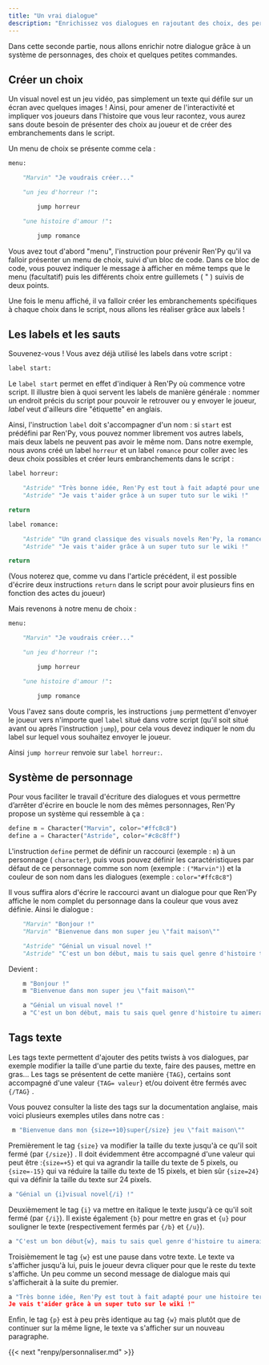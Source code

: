 ```yaml
---
title: "Un vrai dialogue"
description: "Enrichissez vos dialogues en rajoutant des choix, des personnages et des commandes."
---
```


Dans cette seconde partie, nous allons enrichir notre dialogue grâce à un système de personnages, des choix et quelques petites commandes.

## Créer un choix

Un visual novel est un jeu vidéo, pas simplement un texte qui défile sur un écran avec quelques images ! Ainsi, pour amener de l'interactivité et impliquer vos joueurs dans l'histoire que vous leur racontez, vous aurez sans doute besoin de présenter des choix au joueur et de créer des embranchements dans le script.

Un menu de choix se présente comme cela :

```python
menu:

    "Marvin" "Je voudrais créer..."

    "un jeu d'horreur !":

        jump horreur

    "une histoire d'amour !":

        jump romance
```
Vous avez tout d'abord "menu", l'instruction pour prévenir Ren'Py qu'il va falloir présenter un menu de choix, suivi d'un bloc de code. Dans ce bloc de code, vous pouvez indiquer le message à afficher en même temps que le menu (facultatif) puis les différents choix entre guillemets ( " ) suivis de deux points.

Une fois le menu affiché, il va falloir créer les embranchements spécifiques à chaque choix dans le script, nous allons les réaliser grâce aux labels !

## Les labels et les sauts

Souvenez-vous ! Vous avez déjà utilisé les labels dans votre script :

```python
label start:
```

Le `label start` permet en effet d'indiquer à Ren'Py où commence votre script. Il illustre bien à quoi servent les labels de manière générale : nommer un endroit précis du script pour pouvoir le retrouver ou y envoyer le joueur, *label* veut d'ailleurs dire "étiquette" en anglais.

Ainsi, l'instruction `label` doit s'accompagner d'un nom : si `start` est prédéfini par Ren'Py, vous pouvez nommer librement vos autres labels, mais deux labels ne peuvent pas avoir le même nom. Dans notre exemple, nous avons créé un label `horreur` et un label `romance` pour coller avec les deux choix possibles et créer leurs embranchements dans le script :

```python
label horreur:

    "Astride" "Très bonne idée, Ren'Py est tout à fait adapté pour une histoire terrifiante..."
    "Astride" "Je vais t'aider grâce à un super tuto sur le wiki !"

return

label romance:

    "Astride" "Un grand classique des visuals novels Ren'Py, la romance étudiante..."
    "Astride" "Je vais t'aider grâce à un super tuto sur le wiki !"

return
```

(Vous noterez que, comme vu dans l'article précédent, il est possible d'écrire deux instructions `return` dans le script pour avoir plusieurs fins en fonction des actes du joueur)

Mais revenons à notre menu de choix :

```python
menu:

    "Marvin" "Je voudrais créer..."

    "un jeu d'horreur !":

        jump horreur

    "une histoire d'amour !":

        jump romance
```

Vous l'avez sans doute compris, les instructions `jump` permettent d'envoyer le joueur vers n'importe quel `label` situé dans votre script (qu'il soit situé avant ou après l'instruction `jump`), pour cela vous devez indiquer le nom du label sur lequel vous souhaitez envoyer le joueur.

Ainsi `jump horreur` renvoie sur `label horreur:`.

## Système de personnage

Pour vous faciliter le travail d'écriture des dialogues et vous permettre d’arrêter d'écrire en boucle le nom des mêmes personnages, Ren'Py propose un système qui ressemble à ça :

```python
define m = Character("Marvin", color="#ffc8c8")
define a = Character("Astride", color="#c8c8ff")
```

L'instruction `define` permet de définir un raccourci (exemple : `m`) à un personnage ( `character`), puis vous pouvez définir les caractéristiques par défaut de ce personnage comme son nom (exemple : `("Marvin")`) et la couleur de son nom dans les dialogues (exemple : `color="#ffc8c8"`)

Il vous suffira alors d'écrire le raccourci avant un dialogue pour que Ren'Py affiche le nom complet du personnage dans la couleur que vous avez définie. Ainsi le dialogue :

```python
    "Marvin" "Bonjour !"
    "Marvin" "Bienvenue dans mon super jeu \"fait maison\""

    "Astride" "Génial un visual novel !"
    "Astride" "C'est un bon début, mais tu sais quel genre d'histoire tu aimerais raconter ?"
```

Devient :

```python
    m "Bonjour !"
    m "Bienvenue dans mon super jeu \"fait maison\""

    a "Génial un visual novel !"
    a "C'est un bon début, mais tu sais quel genre d'histoire tu aimerais raconter ?"
```

## Tags texte

Les tags texte permettent d'ajouter des petits twists à vos dialogues, par exemple modifier la taille d'une partie du texte, faire des pauses, mettre en gras... Les tags se présentent de cette manière `{TAG}`, certains sont accompagné d'une valeur `{TAG= valeur}` et/ou doivent être fermés avec `{/TAG}` .

Vous pouvez consulter la liste des tags sur la documentation anglaise, mais voici plusieurs exemples utiles dans notre cas :

```python
 m "Bienvenue dans mon {size=+10}super{/size} jeu \"fait maison\""
```

Premièrement le tag `{size}` va modifier la taille du texte jusqu'à ce qu'il soit fermé (par `{/size}`) . Il doit évidemment être accompagné d'une valeur qui peut être :`{size=+5}` et qui va agrandir la taille du texte de 5 pixels, ou `{size=-15}` qui va réduire la taille du texte de 15 pixels, et bien sûr `{size=24}` qui va définir la taille du texte sur 24 pixels.

```python
a "Génial un {i}visual novel{/i} !"
```

Deuxièmement le tag `{i}` va mettre en italique le texte jusqu'à ce qu'il soit fermé (par `{/i}`). Il existe également `{b}` pour mettre en gras et `{u}` pour souligner le texte (respectivement fermés par `{/b}` et `{/u}`).

```python
a "C'est un bon début{w}, mais tu sais quel genre d'histoire tu aimerais raconter ?"
```

Troisièmement le tag `{w}` est une pause dans votre texte. Le texte va s'afficher jusqu'à lui, puis le joueur devra cliquer pour que le reste du texte s'affiche. Un peu comme un second message de dialogue mais qui s'afficherait à la suite du premier.

```python
a "Très bonne idée, Ren'Py est tout à fait adapté pour une histoire terrifiante...{p}
Je vais t'aider grâce à un super tuto sur le wiki !"
```

Enfin, le tag `{p}` est à peu près identique au tag `{w}` mais plutôt que de continuer sur la même ligne, le texte va s'afficher sur un nouveau paragraphe.

{{< next "renpy/personnaliser.md" >}}
